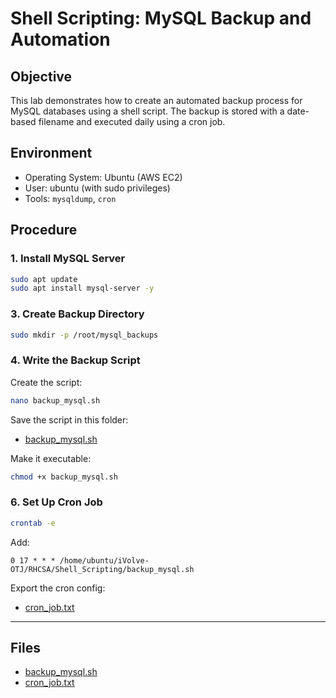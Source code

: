 # Shell Scripting: MySQL Backup and Automation

## Objective

This lab demonstrates how to create an automated backup process for MySQL databases using a shell script. The backup is stored with a date-based filename and executed daily using a cron job.

## Environment

- Operating System: Ubuntu (AWS EC2)
- User: ubuntu (with sudo privileges)
- Tools: `mysqldump`, `cron`

## Procedure

### 1. Install MySQL Server

```bash
sudo apt update
sudo apt install mysql-server -y
```

### 3. Create Backup Directory

```bash
sudo mkdir -p /root/mysql_backups
```

### 4. Write the Backup Script

Create the script:

```bash
nano backup_mysql.sh
```

 Save the script in this folder:
- [backup_mysql.sh](backup_mysql.sh)

Make it executable:

```bash
chmod +x backup_mysql.sh
```

### 6. Set Up Cron Job

```bash
crontab -e
```

Add:

```
0 17 * * * /home/ubuntu/iVolve-OTJ/RHCSA/Shell_Scripting/backup_mysql.sh
```

Export the cron config:
- [cron_job.txt](cron_job.txt)

---

## Files

- [backup_mysql.sh](backup_mysql.sh)
- [cron_job.txt](cron_job.txt)

